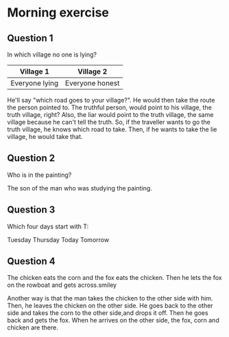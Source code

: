 # Morning exercise

## Question 1

In which village no one is lying?

| Village 1     | Village 2     |
| ------------- |:-------------:|
| Everyone lying      | Everyone honest |

He'll say  "which road goes to your village?". He would then take the route the person pointed to. The truthful person, would point to  his village, the truth village, right? Also, the liar would point to the truth village, the same village because he can't tell the truth. So, if the traveller wants to go the truth village, he knows which road to take. Then, if he wants to take the lie village, he would take that.

## Question 2
Who is in the painting?

The son of the man who was studying the painting.

## Question 3

Which four days start with T:

Tuesday
Thursday
Today
Tomorrow

## Question 4

The chicken eats the corn and the fox eats the chicken. Then   he lets the fox on the rowboat and gets across.smiley

Another way is that the man takes the chicken to the other side with him. Then, he leaves the chicken on the other side. He goes back to the other side and takes the corn to the other side,and drops it off. Then he goes back and gets the fox. When he arrives on the other side, the fox, corn and chicken are there.
